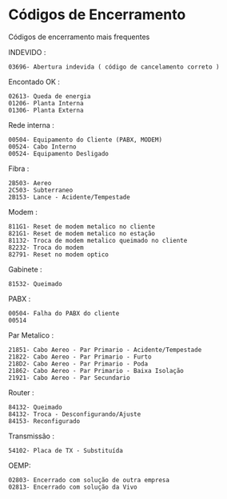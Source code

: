 <link href="retro.css" rel="stylesheet" type="text/css" />

# Códigos de Encerramento

Códigos de encerramento mais frequentes

INDEVIDO :

	03696- Abertura indevida ( código de cancelamento correto )

Encontado OK :

	02613- Queda de energia
	01206- Planta Interna
	01306- Planta Externa

Rede interna :

	00504- Equipamento do Cliente (PABX, MODEM)
	00524- Cabo Interno
	00524- Equipamento Desligado

Fibra :

	2B503- Aereo
	2C503- Subterraneo
	2B153- Lance - Acidente/Tempestade

Modem :

	811G1- Reset de modem metalico no cliente
	821G1- Reset de modem metalico no estação
	81132- Troca de modem metalico queimado no cliente
	82232- Troca do modem
	82791- Reset no modem optico

Gabinete :
	
	81532- Queimado

PABX :

	00504- Falha do PABX do cliente
	00514

Par Metalico :

	21851- Cabo Aereo - Par Primario - Acidente/Tempestade
	21822- Cabo Aereo - Par Primario - Furto
	218D2- Cabo Aereo - Par Primario - Poda
	21862- Cabo Aereo - Par Primario - Baixa Isolação
	21921- Cabo Aereo - Par Secundario

Router :
	
	84132- Queimado
	84132- Troca - Desconfigurando/Ajuste
	84153- Reconfigurado

Transmissão :

	54102- Placa de TX - Substituída

OEMP:

	02803- Encerrado com solução de outra empresa
	02813- Encerrado com solução da Vivo
